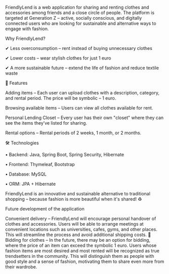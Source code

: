 FriendlyLend is a web application for sharing and renting clothes and accessories among friends and a close circle of people. The platform is targeted at Generation Z – active, socially conscious, and digitally connected users who are looking for sustainable and alternative ways to engage with fashion.

Why FriendlyLend?

✔ Less overconsumption – rent instead of buying unnecessary clothes

✔ Lower costs – wear stylish clothes for just 1 euro

✔ A more sustainable future – extend the life of fashion and reduce textile waste



🚀 Features

Adding items – Each user can upload clothes with a description, category, and rental period. The price will be symbolic – 1 euro.

Browsing available items – Users can view all clothes available for rent.

Personal Lending Closet – Every user has their own "closet" where they can see the items they’ve listed for sharing.

Rental options – Rental periods of 2 weeks, 1 month, or 2 months.


🛠 Technologies

• Backend: Java, Spring Boot, Spring Security, Hibernate

• Frontend: Thymeleaf, Bootstrap

• Database: MySQL

• ORM: JPA + Hibernate


FriendlyLend is an innovative and sustainable alternative to traditional shopping – because fashion is more beautiful when it's shared! ♻


Future development of the application

Convenient delivery – FriendlyLend will encourage personal handover of clothes and accessories. Users will be able to arrange meetings at convenient locations such as universities, cafes, gyms, and other places. This will streamline the process and avoid additional shipping costs.
🎲 Bidding for clothes – In the future, there may be an option for bidding, where the price of an item can exceed the symbolic 1 euro. Users whose fashion items are most desired and most rented will be recognized as true trendsetters in the community. This will distinguish them as people with good style and a sense of fashion, motivating them to share even more from their wardrobe.
